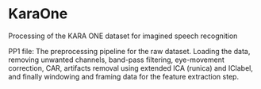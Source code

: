 # KaraOne
Processing of the KARA ONE dataset for imagined speech recognition


PP1 file: 
The preprocessing pipeline for the raw dataset. Loading the data, removing unwanted channels, band-pass filtering, eye-movement correction, CAR, artifacts removal using extended ICA (runica) and IClabel, and finally windowing and framing data for the feature extraction step.
